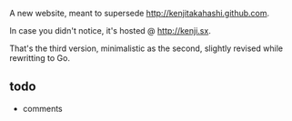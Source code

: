 A new website, meant to supersede <http://kenjitakahashi.github.com>.

In case you didn't notice, it's hosted @ <http://kenji.sx>.

That's the third version, minimalistic as the second, slightly revised while rewritting to Go.

todo
----
* comments
